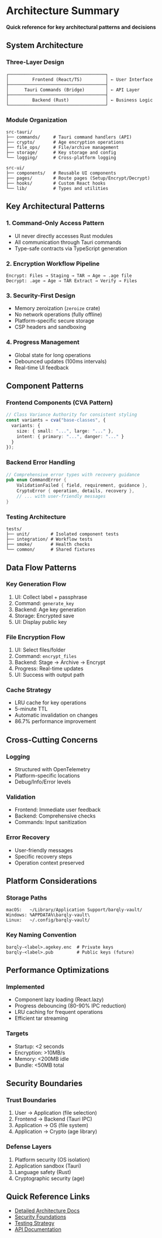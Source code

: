 # Architecture Summary

**Quick reference for key architectural patterns and decisions**

## System Architecture

### Three-Layer Design
```
┌─────────────────────────────────────┐
│         Frontend (React/TS)         │ ← User Interface
├─────────────────────────────────────┤
│      Tauri Commands (Bridge)        │ ← API Layer
├─────────────────────────────────────┤
│         Backend (Rust)              │ ← Business Logic
└─────────────────────────────────────┘
```

### Module Organization
```
src-tauri/
├── commands/     # Tauri command handlers (API)
├── crypto/       # Age encryption operations
├── file_ops/     # File/archive management
├── storage/      # Key storage and config
└── logging/      # Cross-platform logging

src-ui/
├── components/   # Reusable UI components
├── pages/        # Route pages (Setup/Encrypt/Decrypt)
├── hooks/        # Custom React hooks
└── lib/          # Types and utilities
```

## Key Architectural Patterns

### 1. Command-Only Access Pattern
- UI never directly accesses Rust modules
- All communication through Tauri commands
- Type-safe contracts via TypeScript generation

### 2. Encryption Workflow Pipeline
```
Encrypt: Files → Staging → TAR → Age → .age file
Decrypt: .age → Age → TAR Extract → Verify → Files
```

### 3. Security-First Design
- Memory zeroization (`zeroize` crate)
- No network operations (fully offline)
- Platform-specific secure storage
- CSP headers and sandboxing

### 4. Progress Management
- Global state for long operations
- Debounced updates (100ms intervals)
- Real-time UI feedback

## Component Patterns

### Frontend Components (CVA Pattern)
```typescript
// Class Variance Authority for consistent styling
const variants = cva("base-classes", {
  variants: {
    size: { small: "...", large: "..." },
    intent: { primary: "...", danger: "..." }
  }
});
```

### Backend Error Handling
```rust
// Comprehensive error types with recovery guidance
pub enum CommandError {
    ValidationFailed { field, requirement, guidance },
    CryptoError { operation, details, recovery },
    // ... with user-friendly messages
}
```

### Testing Architecture
```
tests/
├── unit/        # Isolated component tests
├── integration/ # Workflow tests
├── smoke/       # Health checks
└── common/      # Shared fixtures
```

## Data Flow Patterns

### Key Generation Flow
1. UI: Collect label + passphrase
2. Command: `generate_key`
3. Backend: Age key generation
4. Storage: Encrypted save
5. UI: Display public key

### File Encryption Flow
1. UI: Select files/folder
2. Command: `encrypt_files`
3. Backend: Stage → Archive → Encrypt
4. Progress: Real-time updates
5. UI: Success with output path

### Cache Strategy
- LRU cache for key operations
- 5-minute TTL
- Automatic invalidation on changes
- 86.7% performance improvement

## Cross-Cutting Concerns

### Logging
- Structured with OpenTelemetry
- Platform-specific locations
- Debug/Info/Error levels

### Validation
- Frontend: Immediate user feedback
- Backend: Comprehensive checks
- Commands: Input sanitization

### Error Recovery
- User-friendly messages
- Specific recovery steps
- Operation context preserved

## Platform Considerations

### Storage Paths
```
macOS:   ~/Library/Application Support/barqly-vault/
Windows: %APPDATA%\barqly-vault\
Linux:   ~/.config/barqly-vault/
```

### Key Naming Convention
```
barqly-<label>.agekey.enc  # Private keys
barqly-<label>.pub         # Public keys (future)
```

## Performance Optimizations

### Implemented
- Component lazy loading (React.lazy)
- Progress debouncing (80-90% IPC reduction)
- LRU caching for frequent operations
- Efficient tar streaming

### Targets
- Startup: <2 seconds
- Encryption: >10MB/s
- Memory: <200MB idle
- Bundle: <50MB total

## Security Boundaries

### Trust Boundaries
1. User → Application (file selection)
2. Frontend → Backend (Tauri IPC)
3. Application → OS (file system)
4. Application → Crypto (age library)

### Defense Layers
1. Platform security (OS isolation)
2. Application sandbox (Tauri)
3. Language safety (Rust)
4. Cryptographic security (age)

## Quick Reference Links

- [Detailed Architecture Docs](../../architecture/)
- [Security Foundations](../security-foundations.md)
- [Testing Strategy](../../validation/comprehensive-test-strategy.md)
- [API Documentation](../../architecture/api-documentation.md)